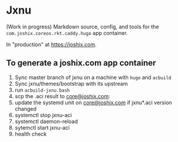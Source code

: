 # Jxnu

(Work in progress) Markdown source, config, and tools for the `com.joshix.coreos.rkt.caddy.hugo` app container.

In "production" at https://joshix.com.

##  To generate a joshix.com app container

1. Sync master branch of jxnu on a machine with `hugo` and `acbuild`
2. Sync jxnu/themes/bootstrap with its upstream
3. run `acbuild-jxnu.bash`
4. scp the .aci result to core@joshix.com:
5. update the systemd unit on core@joshix.com if jxnu*.aci version changed
6. systemctl stop jxnu-aci
7. systemctl daemon-reload
8. sytemctl start jxnu-aci
9. health check
